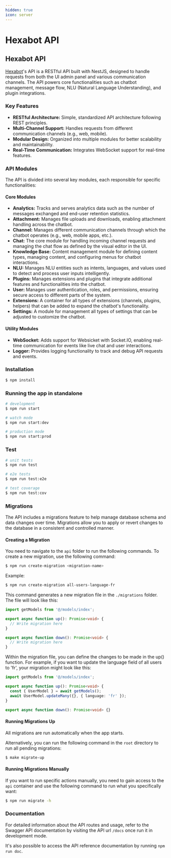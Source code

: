 ```yaml
---
hidden: true
icon: server
---
```


# Hexabot API

## Hexabot API

[Hexabot](https://hexabot.ai/)'s API is a RESTful API built with NestJS, designed to handle requests from both the UI admin panel and various communication channels. The API powers core functionalities such as chatbot management, message flow, NLU (Natural Language Understanding), and plugin integrations.

### Key Features

* **RESTful Architecture:** Simple, standardized API architecture following REST principles.
* **Multi-Channel Support:** Handles requests from different communication channels (e.g., web, mobile).
* **Modular Design:** Organized into multiple modules for better scalability and maintainability.
* **Real-Time Communication:** Integrates WebSocket support for real-time features.

### API Modules

The API is divided into several key modules, each responsible for specific functionalities:

#### Core Modules

* **Analytics:** Tracks and serves analytics data such as the number of messages exchanged and end-user retention statistics.
* **Attachment:** Manages file uploads and downloads, enabling attachment handling across the chatbot.
* **Channel:** Manages different communication channels through which the chatbot operates (e.g., web, mobile apps, etc.).
* **Chat:** The core module for handling incoming channel requests and managing the chat flow as defined by the visual editor in the UI.
* **Knowledge Base:** Content management module for defining content types, managing content, and configuring menus for chatbot interactions.
* **NLU:** Manages NLU entities such as intents, languages, and values used to detect and process user inputs intelligently.
* **Plugins:** Manages extensions and plugins that integrate additional features and functionalities into the chatbot.
* **User:** Manages user authentication, roles, and permissions, ensuring secure access to different parts of the system.
* **Extensions:** A container for all types of extensions (channels, plugins, helpers) that can be added to expand the chatbot's functionality.
* **Settings:** A module for management all types of settings that can be adjusted to customize the chatbot.

#### Utility Modules

* **WebSocket:** Adds support for Websicket with Socket.IO, enabling real-time communication for events like live chat and user interactions.
* **Logger:** Provides logging functionality to track and debug API requests and events.

### Installation

```bash
$ npm install
```

### Running the app in standalone

```bash
# development
$ npm run start

# watch mode
$ npm run start:dev

# production mode
$ npm run start:prod
```

### Test

```bash
# unit tests
$ npm run test

# e2e tests
$ npm run test:e2e

# test coverage
$ npm run test:cov
```

### Migrations

The API includes a migrations feature to help manage database schema and data changes over time. Migrations allow you to apply or revert changes to the database in a consistent and controlled manner.

#### Creating a Migration

You need to navigate to the `api` folder to run the following commands. To create a new migration, use the following command:

```bash
$ npm run create-migration <migration-name>
```

Example:

```bash
$ npm run create-migration all-users-language-fr
```

This command generates a new migration file in the `./migrations` folder. The file will look like this:

```typescript
import getModels from '@/models/index';

export async function up(): Promise<void> {
  // Write migration here
}

export async function down(): Promise<void> {
  // Write migration here
}
```

Within the migration file, you can define the changes to be made in the up() function. For example, if you want to update the language field of all users to 'fr', your migration might look like this:

```typescript
import getModels from '@/models/index';

export async function up(): Promise<void> {
  const { UserModel } = await getModels();
  await UserModel.updateMany({}, { language: 'fr' });
}

export async function down(): Promise<void> {}
```

#### Running Migrations Up

All migrations are run automatically when the app starts.

Alternatively, you can run the following command in the `root` directory to run all pending migrations:

```bash
$ make migrate-up
```

#### Running Migrations Manually

If you want to run specific actions manually, you need to gain access to the `api` container and use the following command to run what you specifically want:

```bash
$ npm run migrate -h
```

### Documentation

For detailed information about the API routes and usage, refer to the Swagger API documentation by visiting the API url `/docs` once run it in development mode.

It's also possible to access the API reference documentation by running `npm run doc`.
